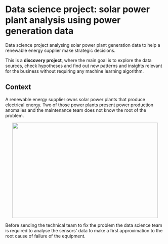 # Data science project: solar power plant analysis using power generation data
Data science project analysing solar power plant generation data to help a renewable energy supplier make strategic decisions.

This is a **discovery project**, where the main goal is to explore the data sources, check hypotheses and find out new patterns and insights relevant for the business without requiring any machine learning algorithm.

## Context
A renewable energy supplier owns solar power plants that produce electrical energy. Two of those power plants present power production anomalies and the maintenance team does not know the root of the problem.

<p align="center">
  <img width="460" height="300" src="https://github.com/luis-cj/data-science-solar-power-plant/blob/main/images/plant.gif">
</p>

Before sending the technical team to fix the problem the data science team is required to analyse the sensors' data to make a first approximation to the root cause of failure of the equipment.


